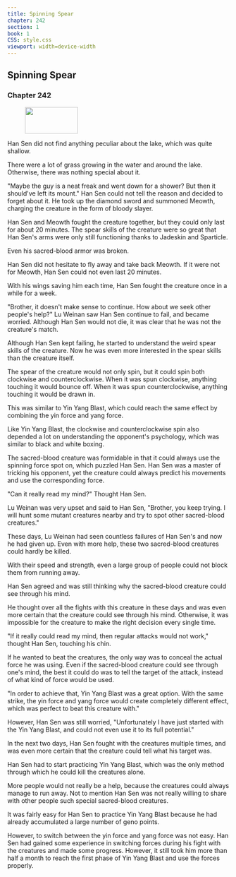 ```yaml
---
title: Spinning Spear
chapter: 242
section: 1
book: 1
CSS: style.css
viewport: width=device-width
---
```


## Spinning Spear

### Chapter 242

<figure>
	<img src="../Images/gem.gif" alt="" id="gem" width="120" height="60" />
</figure>

Han Sen did not find anything peculiar about the lake, which was quite shallow.

There were a lot of grass growing in the water and around the lake. Otherwise, there was nothing special about it.

"Maybe the guy is a neat freak and went down for a shower? But then it should've left its mount." Han Sen could not tell the reason and decided to forget about it. He took up the diamond sword and summoned Meowth, charging the creature in the form of bloody slayer.

Han Sen and Meowth fought the creature together, but they could only last for about 20 minutes. The spear skills of the creature were so great that Han Sen's arms were only still functioning thanks to Jadeskin and Sparticle.

Even his sacred-blood armor was broken.

Han Sen did not hesitate to fly away and take back Meowth. If it were not for Meowth, Han Sen could not even last 20 minutes.

With his wings saving him each time, Han Sen fought the creature once in a while for a week.

"Brother, it doesn't make sense to continue. How about we seek other people's help?" Lu Weinan saw Han Sen continue to fail, and became worried. Although Han Sen would not die, it was clear that he was not the creature's match.

Although Han Sen kept failing, he started to understand the weird spear skills of the creature. Now he was even more interested in the spear skills than the creature itself.

The spear of the creature would not only spin, but it could spin both clockwise and counterclockwise. When it was spun clockwise, anything touching it would bounce off. When it was spun counterclockwise, anything touching it would be drawn in.

This was similar to Yin Yang Blast, which could reach the same effect by combining the yin force and yang force.

Like Yin Yang Blast, the clockwise and counterclockwise spin also depended a lot on understanding the opponent's psychology, which was similar to black and white boxing.

The sacred-blood creature was formidable in that it could always use the spinning force spot on, which puzzled Han Sen. Han Sen was a master of tricking his opponent, yet the creature could always predict his movements and use the corresponding force.

"Can it really read my mind?" Thought Han Sen.

Lu Weinan was very upset and said to Han Sen, "Brother, you keep trying. I will hunt some mutant creatures nearby and try to spot other sacred-blood creatures."

These days, Lu Weinan had seen countless failures of Han Sen's and now he had given up. Even with more help, these two sacred-blood creatures could hardly be killed.

With their speed and strength, even a large group of people could not block them from running away.

Han Sen agreed and was still thinking why the sacred-blood creature could see through his mind.

He thought over all the fights with this creature in these days and was even more certain that the creature could see through his mind. Otherwise, it was impossible for the creature to make the right decision every single time.

"If it really could read my mind, then regular attacks would not work," thought Han Sen, touching his chin.

If he wanted to beat the creatures, the only way was to conceal the actual force he was using. Even if the sacred-blood creature could see through one's mind, the best it could do was to tell the target of the attack, instead of what kind of force would be used.

"In order to achieve that, Yin Yang Blast was a great option. With the same strike, the yin force and yang force would create completely different effect, which was perfect to beat this creature with."

However, Han Sen was still worried, "Unfortunately I have just started with the Yin Yang Blast, and could not even use it to its full potential."

In the next two days, Han Sen fought with the creatures multiple times, and was even more certain that the creature could tell what his target was.

Han Sen had to start practicing Yin Yang Blast, which was the only method through which he could kill the creatures alone.

More people would not really be a help, because the creatures could always manage to run away. Not to mention Han Sen was not really willing to share with other people such special sacred-blood creatures.

It was fairly easy for Han Sen to practice Yin Yang Blast because he had already accumulated a large number of geno points.

However, to switch between the yin force and yang force was not easy. Han Sen had gained some experience in switching forces during his fight with the creatures and made some progress. However, it still took him more than half a month to reach the first phase of Yin Yang Blast and use the forces properly.